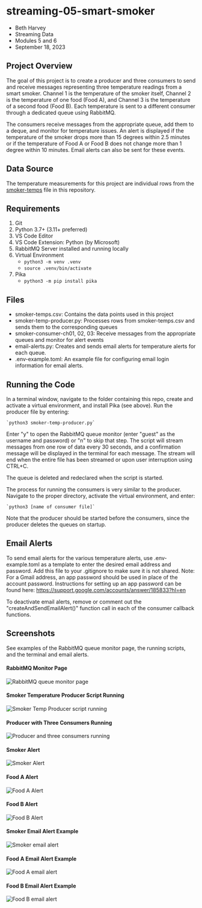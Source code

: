 # streaming-05-smart-smoker

* Beth Harvey
* Streaming Data
* Modules 5 and 6
* September 18, 2023

## Project Overview

The goal of this project is to create a producer and three consumers to send and receive messages representing three temperature readings from a smart smoker. Channel 1 is the temperature of the smoker itself, Channel 2 is the temperature of one food (Food A), and Channel 3 is the temperature of a second food (Food B). Each temperature is sent to a different consumer through a dedicated queue using RabbitMQ.

The consumers receive messages from the appropriate queue, add them to a deque, and monitor for temperature issues. An alert is displayed if the temperature of the smoker drops more than 15 degrees within 2.5 minutes or if the temperature of Food A or Food B does not change more than 1 degree within 10 minutes. Email alerts can also be sent for these events.

## Data Source

The temperature measurements for this project are individual rows from the [smoker-temps](smoker-temps.csv) file in this repository.

## Requirements

1. Git
2. Python 3.7+ (3.11+ preferred)
3. VS Code Editor
4. VS Code Extension: Python (by Microsoft)
5. RabbitMQ Server installed and running locally
6. Virtual Environment
    * `python3 -m venv .venv`
    * `source .venv/bin/activate`
7. Pika
    * `python3 -m pip install pika`

## Files
* smoker-temps.csv: Contains the data points used in this project
* smoker-temp-producer.py: Processes rows from smoker-temps.csv and sends them to the corresponding queues
* smoker-consumer-ch01, 02, 03: Receive messages from the appropriate queues and monitor for alert events
* email-alerts.py: Creates and sends email alerts for temperature alerts for each queue.
* .env-example.toml: An example file for configuring email login information for email alerts.

## Running the Code

In a terminal window, navigate to the folder containing this repo, create and activate a virtual environment, and install Pika (see above). Run the producer file by entering:

    `python3 smoker-temp-producer.py`

Enter "y" to open the RabbitMQ queue monitor (enter "guest" as the username and password) or "n" to skip that step. The script will stream messages from one row of data every 30 seconds, and a confirmation message will be displayed in the terminal for each message. The stream will end when the entire file has been streamed or upon user interruption using CTRL+C.

The queue is deleted and redeclared when the script is started.

The process for running the consumers is very similar to the producer. Navigate to the proper directory, activate the virtual environment, and enter:

    `python3 [name of consumer file]`

Note that the producer should be started before the consumers, since the producer deletes the queues on startup.

## Email Alerts

To send email alerts for the various temperature alerts, use .env-example.toml as a template to enter the desired email address and password. Add this file to your .gitignore to make sure it is not shared. Note: For a Gmail address, an app password should be used in place of the account password. Instructions for setting up an app password can be found here: https://support.google.com/accounts/answer/185833?hl=en

To deactivate email alerts, remove or comment out the "createAndSendEmailAlert()" function call in each of the consumer callback functions.

## Screenshots

See examples of the RabbitMQ queue monitor page, the running scripts, and the terminal and email alerts.

#### RabbitMQ Monitor Page
![RabbitMQ queue monitor page](images/rabbitmq-monitor.png)

#### Smoker Temperature Producer Script Running
![Smoker Temp Producer script running](images/smoker-temp-producer-screenshot.png)

#### Producer with Three Consumers Running
![Producer and three consumers running](images/four-processes.png)

#### Smoker Alert
![Smoker Alert](images/smoker-alert.png)

#### Food A Alert
![Food A Alert](images/food-A-alert.png)

#### Food B Alert
![Food B Alert](images/food-B-alert.png)

#### Smoker Email Alert Example
![Smoker email alert](images/smoker-alert-email.png)

#### Food A Email Alert Example
![Food A email alert](images/food-A-alert-email.png)

#### Food B Email Alert Example
![Food B email alert](images/food-B-alert-email.png)
